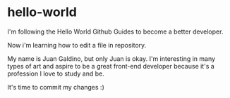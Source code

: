 # hello-world
I'm following the Hello World Github Guides to become a better developer.

Now i'm learning how to edit a file in repository. 

My name is Juan Galdino, but only Juan is okay. I'm interesting in many types of art and aspire to be a great front-end developer because it's a profession I love to study and be.

It's time to commit my changes :)

